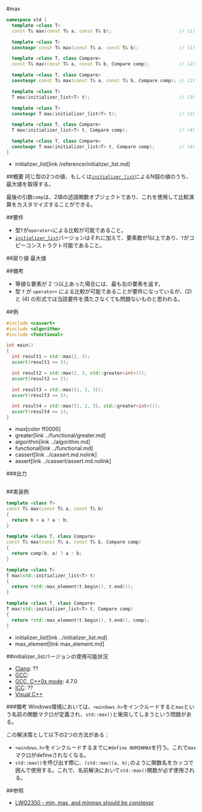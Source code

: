 #max
```cpp
namespace std {
  template <class T>
  const T& max(const T& a, const T& b);                         // (1)

  template <class T>
  constexpr const T& max(const T& a, const T& b);               // (1) C++14

  template <class T, class Compare>
  const T& max(const T& a, const T& b, Compare comp);           // (2)

  template <class T, class Compare>
  constexpr const T& max(const T& a, const T& b, Compare comp); // (2) C++14

  template <class T>
  T max(initializer_list<T> t);                                 // (3) C++11

  template <class T>
  constexpr T max(initializer_list<T> t);                       // (3) C++14

  template <class T, class Compare>
  T max(initializer_list<T> t, Compare comp);                   // (4) C++11

  template <class T, class Compare>
  constexpr T max(initializer_list<T> t, Compare comp);         // (4) C++14
}
```
* initializer_list[link /reference/initializer_list.md]

##概要
同じ型の2つの値、もしくは[`initializer_list`](/reference/initializer_list.md)によるN個の値のうち、最大値を取得する。

最後の引数`comp`は、2項の述語関数オブジェクトであり、これを使用して比較演算をカスタマイズすることができる。


##要件
- 型`T`が`operator<`による比較が可能であること。
- [`initializer_list`](/reference/initializer_list.md)バージョンはそれに加えて、要素数が1以上であり、`T`がコピーコンストラクト可能であること。


##戻り値
最大値


##備考
- 等値な要素が 2 つ以上あった場合には、最も左の要素を返す。
- 型 `T` が `operator<` による比較が可能であることが要件になっているが、(2) と (4) の形式では当該要件を満たさなくても問題ないものと思われる。


##例
```cpp
#include <cassert>
#include <algorithm>
#include <functional>

int main()
{
  int result1 = std::max(2, 3);
  assert(result1 == 3);

  int result2 = std::max(2, 3, std::greater<int>());
  assert(result2 == 2);

  int result3 = std::max({1, 2, 3});
  assert(result3 == 3);

  int result4 = std::max({1, 2, 3}, std::greater<int>());
  assert(result4 == 1);
}
```
* max[color ff0000]
* greater[link ../functional/greater.md]
* algorithm[link ../algorithm.md]
* functional[link ../functional.md]
* cassert[link ../cassert.md.nolink]
* assert[link ../cassert/assert.md.nolink]


###出力
```
```


##実装例
```cpp
template <class T>
const T& max(const T& a, const T& b)
{
  return b < a ? a : b;
}

template <class T, class Compare>
const T& max(const T& a, const T& b, Compare comp)
{
  return comp(b, a) ? a : b;
}

template <class T>
T max(std::initializer_list<T> t)
{
  return *std::max_element(t.begin(), t.end());
}

template <class T, class Compare>
T max(std::initializer_list<T> t, Compare comp)
{
  return *std::max_element(t.begin(), t.end(), comp);
}
```
* initializer_list[link ../initializer_list.md]
* max_element[link max_element.md]


##initializer_listバージョンの使用可能状況
- [Clang](/implementation.md#clang): ??
- [GCC](/implementation.md#gcc): 
- [GCC, C++0x mode](/implementation.md#gcc): 4.7.0
- [ICC](/implementation.md#icc): ??
- [Visual C++](/implementation.md#visual_cpp)

###備考
Windows環境においては、`<windows.h>`をインクルードすると`max`という名前の関数マクロが定義され、`std::max()`と衝突してしまうという問題がある。

この解決策として以下の2つの方法がある：

- `<windows.h>`をインクルードするまでに`#define NOMINMAX`を行う。これで`max`マクロがdefineされなくなる。
- `std::max()`を呼び出す際に、`(std::max)(a, b);`のように関数名をカッコで囲んで使用する。これで、名前解決において`std::max()`関数が必ず使用される。


##参照
- [LWG2350 - min, max, and minmax should be constexpr](http://cplusplus.github.io/LWG/lwg-defects.html#2350)
